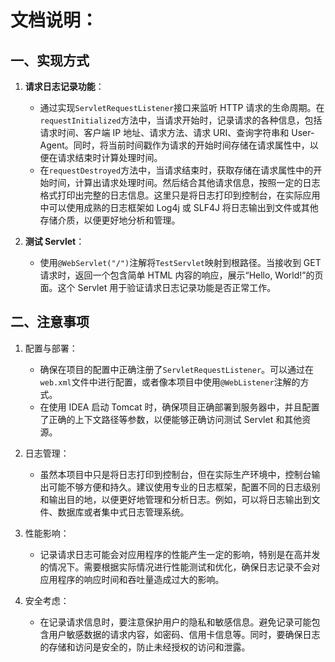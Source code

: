 # 文档说明：

## 一、实现方式

1. **请求日志记录功能**：
    - 通过实现`ServletRequestListener`接口来监听 HTTP 请求的生命周期。在`requestInitialized`方法中，当请求开始时，记录请求的各种信息，包括请求时间、客户端 IP 地址、请求方法、请求 URI、查询字符串和 User-Agent。同时，将当前时间戳作为请求的开始时间存储在请求属性中，以便在请求结束时计算处理时间。
    - 在`requestDestroyed`方法中，当请求结束时，获取存储在请求属性中的开始时间，计算出请求处理时间。然后结合其他请求信息，按照一定的日志格式打印出完整的日志信息。这里只是将日志打印到控制台，在实际应用中可以使用成熟的日志框架如 Log4j 或 SLF4J 将日志输出到文件或其他存储介质，以便更好地分析和管理。

2. **测试 Servlet**：
    - 使用`@WebServlet("/")`注解将`TestServlet`映射到根路径。当接收到 GET 请求时，返回一个包含简单 HTML 内容的响应，展示“Hello, World!”的页面。这个 Servlet 用于验证请求日志记录功能是否正常工作。

## 二、注意事项

1. 配置与部署：
    - 确保在项目的配置中正确注册了`ServletRequestListener`。可以通过在`web.xml`文件中进行配置，或者像本项目中使用`@WebListener`注解的方式。
    - 在使用 IDEA 启动 Tomcat 时，确保项目正确部署到服务器中，并且配置了正确的上下文路径等参数，以便能够正确访问测试 Servlet 和其他资源。

2. 日志管理：
    - 虽然本项目中只是将日志打印到控制台，但在实际生产环境中，控制台输出可能不够方便和持久。建议使用专业的日志框架，配置不同的日志级别和输出目的地，以便更好地管理和分析日志。例如，可以将日志输出到文件、数据库或者集中式日志管理系统。

3. 性能影响：
    - 记录请求日志可能会对应用程序的性能产生一定的影响，特别是在高并发的情况下。需要根据实际情况进行性能测试和优化，确保日志记录不会对应用程序的响应时间和吞吐量造成过大的影响。

4. 安全考虑：
    - 在记录请求信息时，要注意保护用户的隐私和敏感信息。避免记录可能包含用户敏感数据的请求内容，如密码、信用卡信息等。同时，要确保日志的存储和访问是安全的，防止未经授权的访问和泄露。